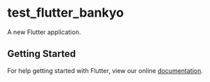 # test_flutter_bankyo

A new Flutter application.

## Getting Started

For help getting started with Flutter, view our online
[documentation](https://flutter.io/).
